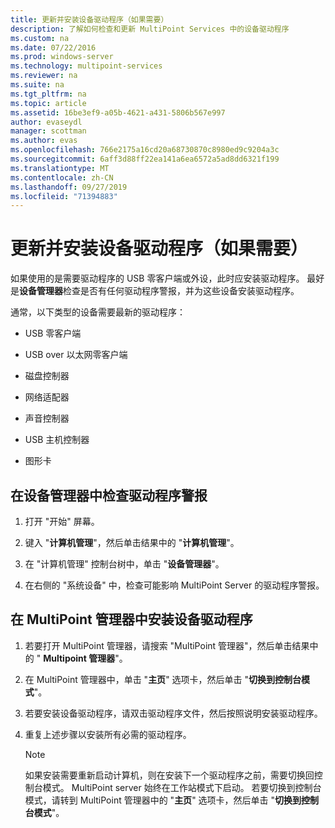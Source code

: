 ```yaml
---
title: 更新并安装设备驱动程序（如果需要）
description: 了解如何检查和更新 MultiPoint Services 中的设备驱动程序
ms.custom: na
ms.date: 07/22/2016
ms.prod: windows-server
ms.technology: multipoint-services
ms.reviewer: na
ms.suite: na
ms.tgt_pltfrm: na
ms.topic: article
ms.assetid: 16be3ef9-a05b-4621-a431-5806b567e997
author: evaseydl
manager: scottman
ms.author: evas
ms.openlocfilehash: 766e2175a16cd20a68730870c8980ed9c9204a3c
ms.sourcegitcommit: 6aff3d88ff22ea141a6ea6572a5ad8dd6321f199
ms.translationtype: MT
ms.contentlocale: zh-CN
ms.lasthandoff: 09/27/2019
ms.locfileid: "71394883"
---
```

# <a name="update-and-install-device-drivers-if-needed"></a>更新并安装设备驱动程序（如果需要）
如果使用的是需要驱动程序的 USB 零客户端或外设，此时应安装驱动程序。 最好是**设备管理器**检查是否有任何驱动程序警报，并为这些设备安装驱动程序。  
  
通常，以下类型的设备需要最新的驱动程序：  
  
-   USB 零客户端  
  
-   USB over 以太网零客户端  
  
-   磁盘控制器  
  
-   网络适配器  
  
-   声音控制器  
  
-   USB 主机控制器

-   图形卡


## <a name="to-check-for-driver-alerts-in-device-manager"></a>在设备管理器中检查驱动程序警报  
  
1.  打开 "开始" 屏幕。  
  
2.  键入 "**计算机管理**"，然后单击结果中的 "**计算机管理**"。  
  
3.  在 "计算机管理" 控制台树中，单击 "**设备管理器**"。  
  
4.  在右侧的 "系统设备" 中，检查可能影响 MultiPoint Server 的驱动程序警报。  
  
## <a name="to-install-device-drivers-in-multipoint-manager"></a>在 MultiPoint 管理器中安装设备驱动程序  
  
1.  若要打开 MultiPoint 管理器，请搜索 "MultiPoint 管理器"，然后单击结果中的 " **Multipoint 管理器**"。  
  
2.  在 MultiPoint 管理器中，单击 "**主页**" 选项卡，然后单击 "**切换到控制台模式**"。  
  
3.  若要安装设备驱动程序，请双击驱动程序文件，然后按照说明安装驱动程序。  
  
4.  重复上述步骤以安装所有必需的驱动程序。  
  
    > [!NOTE]  
    > 如果安装需要重新启动计算机，则在安装下一个驱动程序之前，需要切换回控制台模式。 MultiPoint server 始终在工作站模式下启动。 若要切换到控制台模式，请转到 MultiPoint 管理器中的 "**主页**" 选项卡，然后单击 "**切换到控制台模式**"。
